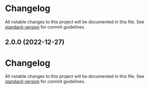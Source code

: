 # Changelog

All notable changes to this project will be documented in this file. See [standard-version](https://github.com/conventional-changelog/standard-version) for commit guidelines.

## 2.0.0 (2022-12-27)

# Changelog

All notable changes to this project will be documented in this file. See [standard-version](https://github.com/conventional-changelog/standard-version) for commit guidelines.
